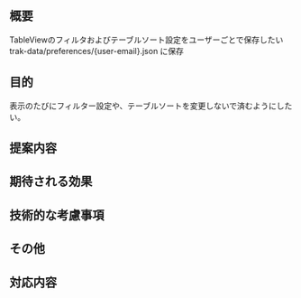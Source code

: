 ## 概要
TableViewのフィルタおよびテーブルソート設定をユーザーごとで保存したい
trak-data/preferences/{user-email}.json に保存

## 目的
表示のたびにフィルター設定や、テーブルソートを変更しないで済むようにしたい。

## 提案内容

## 期待される効果

## 技術的な考慮事項

## その他

## 対応内容
